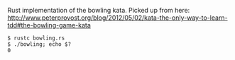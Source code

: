Rust implementation of the bowling kata. Picked up from here:
http://www.peterprovost.org/blog/2012/05/02/kata-the-only-way-to-learn-tdd#the-bowling-game-kata

```
$ rustc bowling.rs
$ ./bowling; echo $?
0
```

